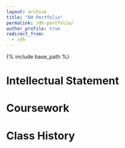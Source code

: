 ```yaml
---
layout: archive
title: "DH Portfolio"
permalink: /dh-portfolio/
author_profile: true
redirect_from:
  - /dh
---
```


{% include base_path %}

Intellectual Statement
======


Coursework
======


Class History
======




